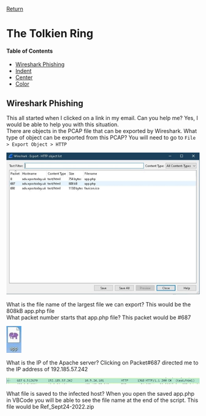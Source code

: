 [Return](https://github.com/visionthex/SANS2022-Holiday-Hack-Challange/blob/main/SANSHHC.md)

# The Tolkien Ring

#### Table of Contents

- [Wireshark Phishing](#Wireshark)
- [Indent](#indent)
- [Center](#center)
- [Color](#color)

## Wireshark Phishing

This all started when I clicked on a link in my email. Can you help me? Yes, I would be able to help you with this situation.
<br>
There are objects in the PCAP file that can be exported by Wireshark. What type of object can be exported from this PCAP? You will need to go to `File > Export Object > HTTP`

![image1](https://github.com/visionthex/SANS2022-Holiday-Hack-Challange/blob/main/Images/TheTolkienRing/image1.jpg "Exported files that can be analyzed further")

What is the file name of the largest file we can export? This would be the 808kB app.php file
<br>
What packet number starts that app.php file? This packet would be #687

![Image2](https://github.com/visionthex/SANS2022-Holiday-Hack-Challange/blob/main/Images/TheTolkienRing/image2.jpg "Application that was downloaded to host")

What is the IP of the Apache server? Clicking on Packet#687 directed me to the IP address of 192.185.57.242

![Image3](https://github.com/visionthex/SANS2022-Holiday-Hack-Challange/blob/main/Images/TheTolkienRing/image3.jpg "The IP Address to the Apache Server")

What file is saved to the infected host? When you open the saved app.php in VBCode you will be able to see the file name at the end of the script. This file would be Ref_Sept24-2022.zip
